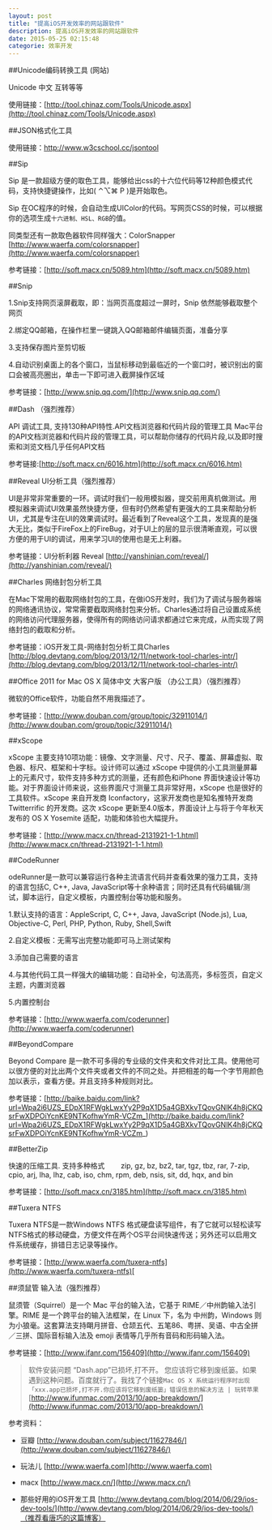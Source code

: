 ```yaml
---
layout: post
title: "提高iOS开发效率的网站跟软件"
description: 提高iOS开发效率的网站跟软件
date: 2015-05-25 02:15:48
categorie: 效率开发
---
```


##Unicode编码转换工具 (网站)

Unicode 中文 互转等等

使用链接：[http://tool.chinaz.com/Tools/Unicode.aspx](http://tool.chinaz.com/Tools/Unicode.aspx)

##JSON格式化工具

使用链接：http://www.w3cschool.cc/jsontool

##Sip

Sip 是一款超级方便的取色工具，能够给出css的十六位代码等12种颜色模式代码，支持快捷键操作，比如( ⌃⌥⌘ P )是开始取色。

Sip 在OC程序的时候，会自动生成UIColor的代码。写网页CSS的时候，可以根据你的选项生成`十六进制、HSL、RGB`的值。

同类型还有一款取色器软件同样强大：ColorSnapper [http://www.waerfa.com/colorsnapper](http://www.waerfa.com/colorsnapper)

参考链接：[http://soft.macx.cn/5089.htm](http://soft.macx.cn/5089.htm)

##Snip


1.Snip支持网页滚屏截取，即：当网页高度超过一屏时，Snip 依然能够截取整个网页

2.绑定QQ邮箱，在操作栏里一键跳入QQ邮箱邮件编辑页面，准备分享

3.支持保存图片至剪切板

4.自动识别桌面上的各个窗口，当鼠标移动到最临近的一个窗口时，被识别出的窗口会被高亮圈出，单击一下即可进入截屏操作区域

参考链接：[http://www.snip.qq.com/](http://www.snip.qq.com/)

##Dash （强烈推荐）

API 调试工具, 支持130种API特性.API文档浏览器和代码片段的管理工具
Mac平台的API文档浏览器和代码片段的管理工具，可以帮助你储存的代码片段,以及即时搜索和浏览文档几乎任何API文档

参考链接:[http://soft.macx.cn/6016.htm](http://soft.macx.cn/6016.htm)

##Reveal  UI分析工具（强烈推荐）

UI是非常非常重要的一环。调试时我们一般用模拟器，提交前用真机做测试。用模拟器来调试UI效果虽然快捷方便，但有时仍然希望有更强大的工具来帮助分析UI，尤其是专注在UI的效果调试时。最近看到了Reveal这个工具，发现真的是强大无比，类似于FireFox上的FireBug，对于UI上的层的显示很清晰直观，可以很方便的用于UI的调试，用来学习UI的使用也是无上利器。

参考链接：UI分析利器 Reveal [http://yanshinian.com/reveal/](http://yanshinian.com/reveal/)

##Charles 网络封包分析工具

在Mac下常用的截取网络封包的工具，在做iOS开发时，我们为了调试与服务器端的网络通讯协议，常常需要截取网络封包来分析。Charles通过将自己设置成系统的网络访问代理服务器，使得所有的网络访问请求都通过它来完成，从而实现了网络封包的截取和分析。

参考链接：iOS开发工具-网络封包分析工具Charles [http://blog.devtang.com/blog/2013/12/11/network-tool-charles-intr/](http://blog.devtang.com/blog/2013/12/11/network-tool-charles-intr/)


##Office 2011 for Mac OS X 简体中文 大客户版 （办公工具）（强烈推荐）

微软的Office软件，功能自然不用我描述了。

参考链接：[http://www.douban.com/group/topic/32911014/](http://www.douban.com/group/topic/32911014/)

##xScope 

xScope 主要支持10项功能：镜像、文字测量、尺寸、尺子、覆盖、屏幕虚拟、取色器、标尺、框架和十字标。设计师可以通过 xScope 中提供的小工具测量屏幕上的元素尺寸，软件支持多种方式的测量，还有颜色和iPhone 界面快速设计等功能。对于界面设计师来说，这些界面尺寸测量工具非常好用，xScope  也是很好的工具软件。xScope  来自开发商 Iconfactory，这家开发商也是知名推特开发商 Twitterrific 的开发商。这次 xScope 更新至4.0版本，界面设计上与将于今年秋天发布的 OS X Yosemite 适配，功能和体验也大幅提升。

参考链接：[http://www.macx.cn/thread-2131921-1-1.html](http://www.macx.cn/thread-2131921-1-1.html)

##CodeRunner 

odeRunner是一款可以兼容运行各种主流语言代码并查看效果的强力工具，支持的语言包括C, C++, Java, JavaScript等十余种语言；同时还具有代码编辑/测试，脚本运行，自定义模板，内置控制台等功能和服务。

1.默认支持的语言：AppleScript, C, C++, Java, JavaScript (Node.js), Lua, Objective-C, Perl, PHP, Python, Ruby, Shell,Swift

2.自定义模板：无需写出完整功能即可马上测试架构

3.添加自己需要的语言

4.与其他代码工具一样强大的编辑功能：自动补全，句法高亮，多标签页，自定义主题，内置浏览器

5.内置控制台

参考链接：[http://www.waerfa.com/coderunner](http://www.waerfa.com/coderunner)

##BeyondCompare

Beyond Compare 是一款不可多得的专业级的文件夹和文件对比工具。使用他可以很方便的对比出两个文件夹或者文件的不同之处。并把相差的每一个字节用颜色加以表示，查看方便。并且支持多种规则对比。

参考链接：[http://baike.baidu.com/link?url=Wpa2i6UZS_EDpX1RFWgkLwxYy2P9qX1D5a4GBXkvTQovGNlK4h8jCKQsrFwXDPOiYcnKE9NTKofhwYmR-VCZm_](http://baike.baidu.com/link?url=Wpa2i6UZS_EDpX1RFWgkLwxYy2P9qX1D5a4GBXkvTQovGNlK4h8jCKQsrFwXDPOiYcnKE9NTKofhwYmR-VCZm_)

##BetterZip

快速的压缩工具. 支持多种格式
　　zip, gz, bz, bz2, tar, tgz, tbz, rar, 7-zip, cpio, arj, lha, lhz, cab, iso, chm, rpm, deb, nsis, sit, dd, hqx, and bin

参考链接：[http://soft.macx.cn/3185.htm](http://soft.macx.cn/3185.htm)

##Tuxera NTFS 

Tuxera NTFS是一款Windows NTFS 格式硬盘读写组件，有了它就可以轻松读写NTFS格式的移动硬盘，方便文件在两个OS平台间快速传送；另外还可以启用文件系统缓存，排错日志记录等操作。

参考链接：[http://www.waerfa.com/tuxera-ntfs](http://www.waerfa.com/tuxera-ntfs)[

##须鼠管 输入法（强烈推荐）

鼠须管（Squirrel）是一个 Mac 平台的输入法，它基于 RIME／中州韵输入法引擎。RIME 是一个跨平台的输入法框架，在 Linux 下，名为 中州韵，Windows 则为小狼毫。这套算法支持朙月拼音、仓颉五代、五笔86、粤拼、吴语、中古全拼／三拼、国际音标输入法及 emoji 表情等几乎所有音码和形码输入法。

参考链接：[http://www.ifanr.com/156409](http://www.ifanr.com/156409)




>软件安装问题
“Dash.app”已损坏,打不开。 您应该将它移到废纸篓。如果遇到这种问题。百度就行了。我找了个链接`Mac OS X 系统运行程序时出现「xxx.app已损坏,打不开.你应该将它移到废纸篓」错误信息的解决方法 | 玩转苹果` [http://www.ifunmac.com/2013/10/app-breakdown/](http://www.ifunmac.com/2013/10/app-breakdown/)


参考资料：

 * 豆瓣 [http://www.douban.com/subject/11627846/](http://www.douban.com/subject/11627846/)

 * 玩法儿 [http://www.waerfa.com](http://www.waerfa.com)

 * macx [http://www.macx.cn/](http://www.macx.cn/)

 * 那些好用的iOS开发工具 [http://www.devtang.com/blog/2014/06/29/ios-dev-tools/](http://www.devtang.com/blog/2014/06/29/ios-dev-tools/)（推荐看唐巧的这篇博客）


















